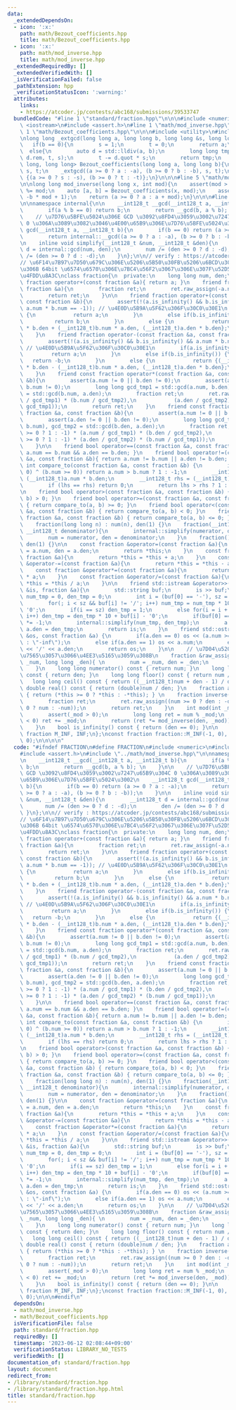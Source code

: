 ```yaml
---
data:
  _extendedDependsOn:
  - icon: ':x:'
    path: math/Bezout_coefficients.hpp
    title: math/Bezout_coefficients.hpp
  - icon: ':x:'
    path: math/mod_inverse.hpp
    title: math/mod_inverse.hpp
  _extendedRequiredBy: []
  _extendedVerifiedWith: []
  _isVerificationFailed: false
  _pathExtension: hpp
  _verificationStatusIcon: ':warning:'
  attributes:
    links:
    - https://atcoder.jp/contests/abc168/submissions/39533747
  bundledCode: "#line 1 \"standard/fraction.hpp\"\n\n\n#include <numeric>\n#include\
    \ <iostream>\n#include <assert.h>\n#line 1 \"math/mod_inverse.hpp\"\n\n\n#line\
    \ 1 \"math/Bezout_coefficients.hpp\"\n\n\n#include <utility>\n#include <cstdlib>\n\
    \nlong long _extgcd(long long a, long long b, long long &s, long long &t){\n \
    \   if(b == 0){\n        s = 1;\n        t = 0;\n        return a;\n    }\n  \
    \  else{\n        auto d = std::lldiv(a, b);\n        long long tmp = _extgcd(b,\
    \ d.rem, t, s);\n        t -= d.quot * s;\n        return tmp;\n    }\n}\n\nstd::pair<long\
    \ long, long long> Bezout_coefficients(long long a, long long b){\n    long long\
    \ s, t;\n    _extgcd((a >= 0 ? a : -a), (b >= 0 ? b : -b), s, t);\n    return\
    \ {(a >= 0 ? s : -s), (b >= 0 ? t : -t)};\n}\n\n\n#line 5 \"math/mod_inverse.hpp\"\
    \n\nlong long mod_inverse(long long x, int mod){\n    assert(mod > 0);\n    x\
    \ %= mod;\n    auto [a, b] = Bezout_coefficients(x, mod);\n    assert(a * x ==\
    \ -b * mod + 1);\n    return (a >= 0 ? a : a + mod);\n}\n\n\n#line 7 \"standard/fraction.hpp\"\
    \n\nnamespace internal{\n\n    __int128_t __gcd(__int128_t a, __int128_t b){\n\
    \        if(a % b == 0) return b;\n        return __gcd(b, a % b); \n    }\n\n\
    \    // \u7D76\u5BFE\u5024\u306E GCD \u3092\u8FD4\u3059\u3002\u7247\u65B9\u304C\
    \ 0 \u306A\u3089\u3082\u3046\u4E00\u65B9\u306E\u7D76\u5BFE\u5024\u3002\n    __int128_t\
    \ gcd(__int128_t a, __int128_t b){\n        if(b == 0) return (a >= 0 ? a : -a);\n\
    \        return internal::__gcd((a >= 0 ? a : -a), (b >= 0 ? b : -b));\n    }\n\
    \n    inline void simplify(__int128_t &num, __int128_t &den){\n        __int128_t\
    \ d = internal::gcd(num, den);\n        num /= (den >= 0 ? d : -d);\n        den\
    \ /= (den >= 0 ? d : -d);\n    }\n};\n\n// verify : https://atcoder.jp/contests/abc168/submissions/39533747\n\
    // \u6F14\u7B97\u7D50\u679C\u306E\u5206\u5B50\u30FB\u5206\u6BCD\u304C\u3068\u3082\
    \u306B 64bit \u6574\u6570\u306E\u7BC4\u56F2\u3067\u306E\u307F\u52D5\u4F5C\u3092\
    \u4FDD\u8A3C\nclass fraction{\n  private:\n    long long num, den;\n\n    friend\
    \ fraction operator+(const fraction &a){ return a; }\n    friend fraction operator-(const\
    \ fraction &a){\n        fraction ret;\n        ret.raw_assign(-a.num, a.den);\n\
    \        return ret;\n    }\n\n    friend fraction operator+(const fraction &a,\
    \ const fraction &b){\n        assert(!(a.is_infinity() && b.is_infinity() &&\
    \ a.num * b.num == -1)); // \u4E0D\u5B9A\u5F62\u306F\u30C0\u30E1\n        if(a.is_infinity())\
    \ {\n            return a;\n        }\n        else if(b.is_infinity()) {\n  \
    \          return b;\n        }\n        else {\n            return {(__int128_t)a.num\
    \ * b.den + (__int128_t)b.num * a.den, (__int128_t)a.den * b.den};\n        }\n\
    \    }\n    friend fraction operator-(const fraction &a, const fraction &b){\n\
    \        assert(!(a.is_infinity() && b.is_infinity() && a.num * b.num == 1));\
    \ // \u4E0D\u5B9A\u5F62\u306F\u30C0\u30E1\n        if(a.is_infinity()) {\n   \
    \         return a;\n        }\n        else if(b.is_infinity()) {\n         \
    \   return -b;\n        }\n        else {\n            return {(__int128_t)a.num\
    \ * b.den - (__int128_t)b.num * a.den, (__int128_t)a.den * b.den};\n        }\n\
    \    }\n    friend const fraction operator*(const fraction &a, const fraction\
    \ &b){\n        assert(a.num != 0 || b.den != 0);\n        assert(a.den != 0 ||\
    \ b.num != 0);\n        long long gcd_tmp1 = std::gcd(a.num, b.den), gcd_tmp2\
    \ = std::gcd(b.num, a.den);\n        fraction ret;\n        ret.raw_assign((a.num\
    \ / gcd_tmp1) * (b.num / gcd_tmp2),\n            (a.den / gcd_tmp2) * (b.den /\
    \ gcd_tmp1));\n        return ret;\n    }\n    friend const fraction operator/(const\
    \ fraction &a, const fraction &b){\n        assert(a.num != 0 || b.num != 0);\n\
    \        assert(a.den != 0 || b.den != 0);\n        long long gcd_tmp1 = std::gcd(a.num,\
    \ b.num), gcd_tmp2 = std::gcd(b.den, a.den);\n        fraction ret;\n        ret.raw_assign((b.num\
    \ >= 0 ? 1 : -1) * (a.num / gcd_tmp1) * (b.den / gcd_tmp2),\n            (b.num\
    \ >= 0 ? 1 : -1) * (a.den / gcd_tmp2) * (b.num / gcd_tmp1));\n        return ret;\n\
    \    }\n\n    friend bool operator==(const fraction &a, const fraction &b){ return\
    \ a.num == b.num && a.den == b.den; }\n    friend bool operator!=(const fraction\
    \ &a, const fraction &b){ return a.num != b.num || a.den != b.den; }\n\n    friend\
    \ int compare_to(const fraction &a, const fraction &b) {\n        if((a.num >=\
    \ 0) ^ (b.num >= 0)) return a.num > b.num ? 1 : -1;\n        __int128_t lhs =\
    \ (__int128_t)a.num * b.den;\n        __int128_t rhs = (__int128_t)b.num * a.den;\n\
    \        if (lhs == rhs) return 0;\n        return lhs > rhs ? 1 : -1;\n    }\n\
    \n    friend bool operator>(const fraction &a, const fraction &b) { return compare_to(a,\
    \ b) > 0; }\n    friend bool operator>=(const fraction &a, const fraction &b)\
    \ { return compare_to(a, b) >= 0; }\n    friend bool operator<(const fraction\
    \ &a, const fraction &b) { return compare_to(a, b) < 0; }\n    friend bool operator<=(const\
    \ fraction &a, const fraction &b) { return compare_to(a, b) <= 0; }\n\n  public:\n\
    \    fraction(long long n) : num(n), den(1) {}\n    fraction(__int128_t numerator,\
    \ __int128_t denominator){\n        internal::simplify(numerator, denominator);\n\
    \        num = numerator, den = denominator;\n    }\n    fraction() : num(0),\
    \ den(1) {}\n\n    const fraction &operator=(const fraction &a){\n        num\
    \ = a.num, den = a.den;\n        return *this;\n    }\n    const fraction &operator+=(const\
    \ fraction &a){\n        return *this = *this + a;\n    }\n    const fraction\
    \ &operator-=(const fraction &a){\n        return *this = *this - a;\n    }\n\
    \    const fraction &operator*=(const fraction &a){\n        return *this = *this\
    \ * a;\n    }\n    const fraction &operator/=(const fraction &a){\n        return\
    \ *this = *this / a;\n    }\n\n    friend std::istream &operator>>(std::istream\
    \ &is, fraction &a){\n        std::string buf;\n        is >> buf;\n        __int128_t\
    \ num_tmp = 0, den_tmp = 0;\n        int i = (buf[0] == '-'), sz = buf.size();\n\
    \        for(; i < sz && buf[i] != '/'; i++) num_tmp = num_tmp * 10 + buf[i] -\
    \ '0';\n        if(i == sz) den_tmp = 1;\n        else for(i = i + 1; i < sz;\
    \ i++) den_tmp = den_tmp * 10 + buf[i] - '0';\n        if(buf[0] == '-') num_tmp\
    \ *= -1;\n        internal::simplify(num_tmp, den_tmp);\n        a.num = num_tmp,\
    \ a.den = den_tmp;\n        return is;\n    }\n    friend std::ostream &operator<<(std::ostream\
    \ &os, const fraction &a) {\n        if(a.den == 0) os << (a.num >= 0 ? \"inf\"\
    \ : \"-inf\");\n        else if(a.den == 1) os << a.num;\n        else os << a.num\
    \ << '/' << a.den;\n        return os;\n    }\n\n    // \u7D04\u5206\u3092\u7701\
    \u7565\u3057\u3066\u4EE3\u5165\u3059\u308B\n    fraction &raw_assign(long long\
    \ _num, long long _den){ \n        num = _num, den = _den;\n        return *this;\n\
    \    }\n    long long numerator() const { return num; }\n    long long denomitnator()\
    \ const { return den; }\n    long long floor() const { return num / den; }\n \
    \   long long ceil() const { return ((__int128_t)num + den - 1) / den; }\n   \
    \ double real() const { return (double)num / den; }\n    fraction abs() const\
    \ { return (*this >= 0 ? *this : -*this); } \n    fraction inverse() const {\n\
    \        fraction ret;\n        ret.raw_assign((num >= 0 ? den : -den), (num >=\
    \ 0 ? num : -num));\n        return ret;\n    }\n    int mod(int _mod) const {\n\
    \        assert(_mod > 0);\n        long long ret = num % _mod;\n        if(ret\
    \ < 0) ret += _mod;\n        return (ret *= mod_inverse(den, _mod)) %= _mod;\n\
    \    }\n    bool is_infinity() const { return (den == 0); }\n\n    static const\
    \ fraction M_INF, INF;\n};\nconst fraction fraction::M_INF(-1, 0), fraction::INF(1,\
    \ 0);\n\n\n\n"
  code: "#ifndef FRACTION\n#define FRACTION\n#include <numeric>\n#include <iostream>\n\
    #include <assert.h>\n#include \"../math/mod_inverse.hpp\"\n\nnamespace internal{\n\
    \n    __int128_t __gcd(__int128_t a, __int128_t b){\n        if(a % b == 0) return\
    \ b;\n        return __gcd(b, a % b); \n    }\n\n    // \u7D76\u5BFE\u5024\u306E\
    \ GCD \u3092\u8FD4\u3059\u3002\u7247\u65B9\u304C 0 \u306A\u3089\u3082\u3046\u4E00\
    \u65B9\u306E\u7D76\u5BFE\u5024\u3002\n    __int128_t gcd(__int128_t a, __int128_t\
    \ b){\n        if(b == 0) return (a >= 0 ? a : -a);\n        return internal::__gcd((a\
    \ >= 0 ? a : -a), (b >= 0 ? b : -b));\n    }\n\n    inline void simplify(__int128_t\
    \ &num, __int128_t &den){\n        __int128_t d = internal::gcd(num, den);\n \
    \       num /= (den >= 0 ? d : -d);\n        den /= (den >= 0 ? d : -d);\n   \
    \ }\n};\n\n// verify : https://atcoder.jp/contests/abc168/submissions/39533747\n\
    // \u6F14\u7B97\u7D50\u679C\u306E\u5206\u5B50\u30FB\u5206\u6BCD\u304C\u3068\u3082\
    \u306B 64bit \u6574\u6570\u306E\u7BC4\u56F2\u3067\u306E\u307F\u52D5\u4F5C\u3092\
    \u4FDD\u8A3C\nclass fraction{\n  private:\n    long long num, den;\n\n    friend\
    \ fraction operator+(const fraction &a){ return a; }\n    friend fraction operator-(const\
    \ fraction &a){\n        fraction ret;\n        ret.raw_assign(-a.num, a.den);\n\
    \        return ret;\n    }\n\n    friend fraction operator+(const fraction &a,\
    \ const fraction &b){\n        assert(!(a.is_infinity() && b.is_infinity() &&\
    \ a.num * b.num == -1)); // \u4E0D\u5B9A\u5F62\u306F\u30C0\u30E1\n        if(a.is_infinity())\
    \ {\n            return a;\n        }\n        else if(b.is_infinity()) {\n  \
    \          return b;\n        }\n        else {\n            return {(__int128_t)a.num\
    \ * b.den + (__int128_t)b.num * a.den, (__int128_t)a.den * b.den};\n        }\n\
    \    }\n    friend fraction operator-(const fraction &a, const fraction &b){\n\
    \        assert(!(a.is_infinity() && b.is_infinity() && a.num * b.num == 1));\
    \ // \u4E0D\u5B9A\u5F62\u306F\u30C0\u30E1\n        if(a.is_infinity()) {\n   \
    \         return a;\n        }\n        else if(b.is_infinity()) {\n         \
    \   return -b;\n        }\n        else {\n            return {(__int128_t)a.num\
    \ * b.den - (__int128_t)b.num * a.den, (__int128_t)a.den * b.den};\n        }\n\
    \    }\n    friend const fraction operator*(const fraction &a, const fraction\
    \ &b){\n        assert(a.num != 0 || b.den != 0);\n        assert(a.den != 0 ||\
    \ b.num != 0);\n        long long gcd_tmp1 = std::gcd(a.num, b.den), gcd_tmp2\
    \ = std::gcd(b.num, a.den);\n        fraction ret;\n        ret.raw_assign((a.num\
    \ / gcd_tmp1) * (b.num / gcd_tmp2),\n            (a.den / gcd_tmp2) * (b.den /\
    \ gcd_tmp1));\n        return ret;\n    }\n    friend const fraction operator/(const\
    \ fraction &a, const fraction &b){\n        assert(a.num != 0 || b.num != 0);\n\
    \        assert(a.den != 0 || b.den != 0);\n        long long gcd_tmp1 = std::gcd(a.num,\
    \ b.num), gcd_tmp2 = std::gcd(b.den, a.den);\n        fraction ret;\n        ret.raw_assign((b.num\
    \ >= 0 ? 1 : -1) * (a.num / gcd_tmp1) * (b.den / gcd_tmp2),\n            (b.num\
    \ >= 0 ? 1 : -1) * (a.den / gcd_tmp2) * (b.num / gcd_tmp1));\n        return ret;\n\
    \    }\n\n    friend bool operator==(const fraction &a, const fraction &b){ return\
    \ a.num == b.num && a.den == b.den; }\n    friend bool operator!=(const fraction\
    \ &a, const fraction &b){ return a.num != b.num || a.den != b.den; }\n\n    friend\
    \ int compare_to(const fraction &a, const fraction &b) {\n        if((a.num >=\
    \ 0) ^ (b.num >= 0)) return a.num > b.num ? 1 : -1;\n        __int128_t lhs =\
    \ (__int128_t)a.num * b.den;\n        __int128_t rhs = (__int128_t)b.num * a.den;\n\
    \        if (lhs == rhs) return 0;\n        return lhs > rhs ? 1 : -1;\n    }\n\
    \n    friend bool operator>(const fraction &a, const fraction &b) { return compare_to(a,\
    \ b) > 0; }\n    friend bool operator>=(const fraction &a, const fraction &b)\
    \ { return compare_to(a, b) >= 0; }\n    friend bool operator<(const fraction\
    \ &a, const fraction &b) { return compare_to(a, b) < 0; }\n    friend bool operator<=(const\
    \ fraction &a, const fraction &b) { return compare_to(a, b) <= 0; }\n\n  public:\n\
    \    fraction(long long n) : num(n), den(1) {}\n    fraction(__int128_t numerator,\
    \ __int128_t denominator){\n        internal::simplify(numerator, denominator);\n\
    \        num = numerator, den = denominator;\n    }\n    fraction() : num(0),\
    \ den(1) {}\n\n    const fraction &operator=(const fraction &a){\n        num\
    \ = a.num, den = a.den;\n        return *this;\n    }\n    const fraction &operator+=(const\
    \ fraction &a){\n        return *this = *this + a;\n    }\n    const fraction\
    \ &operator-=(const fraction &a){\n        return *this = *this - a;\n    }\n\
    \    const fraction &operator*=(const fraction &a){\n        return *this = *this\
    \ * a;\n    }\n    const fraction &operator/=(const fraction &a){\n        return\
    \ *this = *this / a;\n    }\n\n    friend std::istream &operator>>(std::istream\
    \ &is, fraction &a){\n        std::string buf;\n        is >> buf;\n        __int128_t\
    \ num_tmp = 0, den_tmp = 0;\n        int i = (buf[0] == '-'), sz = buf.size();\n\
    \        for(; i < sz && buf[i] != '/'; i++) num_tmp = num_tmp * 10 + buf[i] -\
    \ '0';\n        if(i == sz) den_tmp = 1;\n        else for(i = i + 1; i < sz;\
    \ i++) den_tmp = den_tmp * 10 + buf[i] - '0';\n        if(buf[0] == '-') num_tmp\
    \ *= -1;\n        internal::simplify(num_tmp, den_tmp);\n        a.num = num_tmp,\
    \ a.den = den_tmp;\n        return is;\n    }\n    friend std::ostream &operator<<(std::ostream\
    \ &os, const fraction &a) {\n        if(a.den == 0) os << (a.num >= 0 ? \"inf\"\
    \ : \"-inf\");\n        else if(a.den == 1) os << a.num;\n        else os << a.num\
    \ << '/' << a.den;\n        return os;\n    }\n\n    // \u7D04\u5206\u3092\u7701\
    \u7565\u3057\u3066\u4EE3\u5165\u3059\u308B\n    fraction &raw_assign(long long\
    \ _num, long long _den){ \n        num = _num, den = _den;\n        return *this;\n\
    \    }\n    long long numerator() const { return num; }\n    long long denomitnator()\
    \ const { return den; }\n    long long floor() const { return num / den; }\n \
    \   long long ceil() const { return ((__int128_t)num + den - 1) / den; }\n   \
    \ double real() const { return (double)num / den; }\n    fraction abs() const\
    \ { return (*this >= 0 ? *this : -*this); } \n    fraction inverse() const {\n\
    \        fraction ret;\n        ret.raw_assign((num >= 0 ? den : -den), (num >=\
    \ 0 ? num : -num));\n        return ret;\n    }\n    int mod(int _mod) const {\n\
    \        assert(_mod > 0);\n        long long ret = num % _mod;\n        if(ret\
    \ < 0) ret += _mod;\n        return (ret *= mod_inverse(den, _mod)) %= _mod;\n\
    \    }\n    bool is_infinity() const { return (den == 0); }\n\n    static const\
    \ fraction M_INF, INF;\n};\nconst fraction fraction::M_INF(-1, 0), fraction::INF(1,\
    \ 0);\n\n\n#endif\n"
  dependsOn:
  - math/mod_inverse.hpp
  - math/Bezout_coefficients.hpp
  isVerificationFile: false
  path: standard/fraction.hpp
  requiredBy: []
  timestamp: '2023-06-12 02:08:44+09:00'
  verificationStatus: LIBRARY_NO_TESTS
  verifiedWith: []
documentation_of: standard/fraction.hpp
layout: document
redirect_from:
- /library/standard/fraction.hpp
- /library/standard/fraction.hpp.html
title: standard/fraction.hpp
---
```

